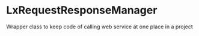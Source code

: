 LxRequestResponseManager
========================

Wrapper class to keep code of calling web service at one place in a project
